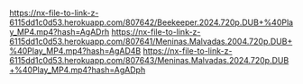 https://nx-file-to-link-z-6115dd1c0d53.herokuapp.com/807642/Beekeeper.2024.720p.DUB+%40Play_MP4.mp4?hash=AgADrh
https://nx-file-to-link-z-6115dd1c0d53.herokuapp.com/807641/Meninas.Malvadas.2004.720p.DUB+%40Play_MP4.mp4?hash=AgAD4B
https://nx-file-to-link-z-6115dd1c0d53.herokuapp.com/807643/Meninas.Malvadas.2024.720p.DUB+%40Play_MP4.mp4?hash=AgADph
